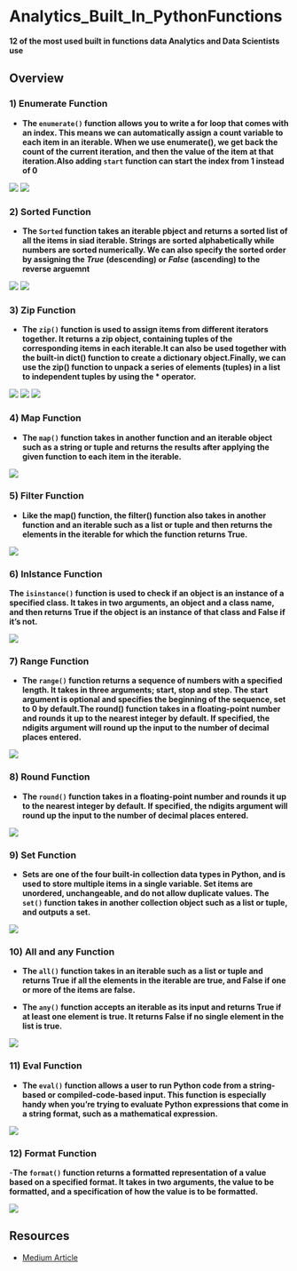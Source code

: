 # Analytics_Built_In_PythonFunctions
**12 of the most used built in functions data Analytics and Data Scientists use**

## Overview 

### 1) Enumerate Function 
- **The `enumerate()` function allows you to write a for loop that comes with an index. This means we can automatically assign a count variable to each item in an iterable. When we use enumerate(), we get back the count of the current iteration, and then the value of the item at that iteration.Also adding `start` function can start the index from 1 instead of 0**

<img src="img/Enumerate.png">
<img src="img/Enumerate with start.png">

### 2) Sorted Function

- **The `Sorted` function takes an iterable pbject and returns a sorted list of all the items in siad iterable. Strings are sorted alphabetically while numbers are sorted numerically. We can also specify the sorted order by assigning the ***True***** **(descending) or** ***False*** **(ascending) to the reverse arguemnt**

<img src="img/sorted.png">
<img src="img/sorted numbers.png">



### 3) Zip Function

- **The `zip()` function is used to assign items from different iterators together. It returns a zip object, containing tuples of the corresponding items in each iterable.It can also be used together with the built-in dict() function to create a dictionary object.Finally, we can use the zip() function to unpack a series of elements (tuples) in a list to independent tuples by using the * operator.**

<img src="img/zip.png">
<img src="img/zip 1.png">
<img src="img/zip 3.png">

### 4) Map Function

- **The `map()` function takes in another function and an iterable object such as a string or tuple and returns the results after applying the given function to each item in the iterable.** 

<img src= "img/map.png">


### 5) Filter Function

- **Like the map() function, the filter() function also takes in another function and an iterable such as a list or tuple and then returns the elements in the iterable for which the function returns True.**

<img src= "img/map.png">

### 6) InIstance Function

**The `isinstance()` function is used to check if an object is an instance of a specified class. It takes in two arguments, an object and a class name, and then returns True if the object is an instance of that class and False if it’s not.**

<img src= "img/inisntance.png">

### 7) Range Function

- **The `range()` function returns a sequence of numbers with a specified length. It takes in three arguments; start, stop and step. The start argument is optional and specifies the beginning of the sequence, set to 0 by default.The round() function takes in a floating-point number and rounds it up to the nearest integer by default. If specified, the ndigits argument will round up the input to the number of decimal places entered.**

<img src= "img/range.png">

### 8) Round Function

- **The `round()` function takes in a floating-point number and rounds it up to the nearest integer by default. If specified, the ndigits argument will round up the input to the number of decimal places entered.**

<img src= "img/round.png">

### 9) Set Function

- **Sets are one of the four built-in collection data types in Python, and is used to store multiple items in a single variable. Set items are unordered, unchangeable, and do not allow duplicate values. The `set()` function takes in another collection object such as a list or tuple, and outputs a set.**

<img src= "img/set.png">

### 10) All and any Function

- **The `all()` function takes in an iterable such as a list or tuple and returns True if all the elements in the iterable are true, and False if one or more of the items are false.**

- **The `any()` function accepts an iterable as its input and returns True if at least one element is true. It returns False if no single element in the list is true.**

<img src= "img/any&all.png">


### 11) Eval Function

- **The `eval()` function allows a user to run Python code from a string-based or compiled-code-based input. This function is especially handy when you’re trying to evaluate Python expressions that come in a string format, such as a mathematical expression.**

<img src= "img/eval.png">


### 12) Format Function

-**The `format()` function returns a formatted representation of a value based on a specified format. It takes in two arguments, the value to be formatted, and a specification of how the value is to be formatted.**

<img src= "img/format.png">


## Resources

- [Medium Article](https://medium.com/@jawadkr111/20-powerful-pandas-functions-for-your-data-analysis-da7b75600798) 


